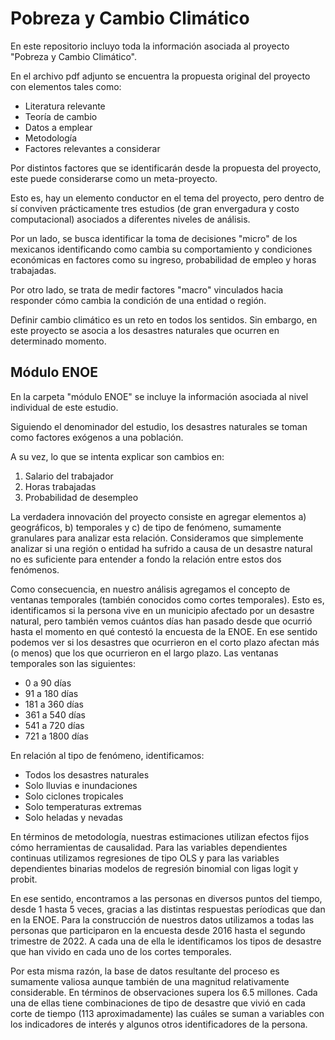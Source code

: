 # Pobreza y Cambio Climático

En este repositorio incluyo toda la información asociada al proyecto "Pobreza y Cambio Climático".

En el archivo pdf adjunto se encuentra la propuesta original del proyecto con elementos tales como:
- Literatura relevante
- Teoría de cambio 
- Datos a emplear 
- Metodología 
- Factores relevantes a considerar

Por distintos factores que se identificarán desde la propuesta del proyecto, este puede considerarse como un meta-proyecto.

Esto es, hay un elemento conductor en el tema del proyecto, pero dentro de sí conviven prácticamente tres estudios (de gran envergadura y costo computacional) asociados a diferentes niveles de análisis.

Por un lado, se busca identificar la toma de decisiones "micro" de los mexicanos identificando como cambia su comportamiento y condiciones económicas en factores como su ingreso, probabilidad de empleo y horas trabajadas.

Por otro lado, se trata de medir factores "macro" vinculados hacia responder cómo cambia la condición de una entidad o región.

Definir cambio climático es un reto en todos los sentidos. Sin embargo, en este proyecto se asocia a los desastres naturales que ocurren en determinado momento.

## Módulo ENOE

En la carpeta "módulo ENOE" se incluye la información asociada al nivel individual de este estudio. 

Siguiendo el denominador del estudio, los desastres naturales se toman como factores exógenos a una población. 

A su vez, lo que se intenta explicar son cambios en:
1. Salario del trabajador
2. Horas trabajadas 
3. Probabilidad de desempleo

La verdadera innovación del proyecto consiste en agregar elementos a) geográficos, b) temporales y c) de tipo de fenómeno, sumamente granulares para analizar esta relación. Consideramos que simplemente analizar si una región o entidad ha sufrido a causa de un desastre natural no es suficiente para entender a fondo la relación entre estos dos fenómenos.

Como consecuencia, en nuestro análisis agregamos el concepto de ventanas temporales (también conocidos como cortes temporales). Esto es, identificamos si la persona vive en un municipio afectado por un desastre natural, pero también vemos cuántos días han pasado desde que ocurrió hasta el momento en qué contestó la encuesta de la ENOE. En ese sentido podemos ver si los desastres que ocurrieron en el corto plazo afectan más (o menos) que los que ocurrieron en el largo plazo. 
Las ventanas temporales son las siguientes:
- 0 a 90 días
- 91 a 180 días
- 181 a 360 días
- 361 a 540 días
- 541 a 720 días
- 721 a 1800 días

En relación al tipo de fenómeno, identificamos:
- Todos los desastres naturales
- Solo lluvias e inundaciones
- Solo ciclones tropicales
- Solo temperaturas extremas
- Solo heladas y nevadas

En términos de metodología, nuestras estimaciones utilizan efectos fijos cómo herramientas de causalidad. Para las variables dependientes continuas utilizamos regresiones de tipo OLS y para las variables dependientes binarias modelos de regresión binomial con ligas logit y probit.

En ese sentido, encontramos a las personas en diversos puntos del tiempo, desde 1 hasta 5 veces, gracias a las distintas respuestas períodicas que dan en la ENOE.
Para la construcción de nuestros datos utilizamos a todas las personas que participaron en la encuesta desde 2016 hasta el segundo trimestre de 2022. A cada una de ella le identificamos los tipos de desastre que han vivido en cada uno de los cortes temporales.

Por esta misma razón, la base de datos resultante del proceso es sumamente valiosa aunque también de una magnitud relativamente considerable. En términos de observaciones supera los 6.5 millones. Cada una de ellas tiene combinaciones de tipo de desastre que vivió en cada corte de tiempo (113 aproximadamente) las cuáles se suman a variables con los indicadores de interés y algunos otros identificadores de la persona.
